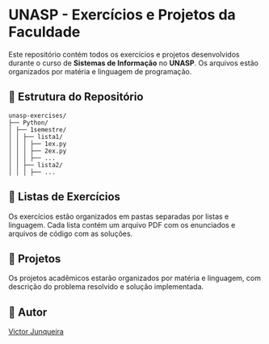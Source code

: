 # UNASP - Exercícios e Projetos da Faculdade

Este repositório contém todos os exercícios e projetos desenvolvidos durante o curso de **Sistemas de Informação** no **UNASP**. Os arquivos estão organizados por matéria e linguagem de programação.

## 📂 Estrutura do Repositório
```
unasp-exercises/ 
├── Python/ 
│ ├── 1semestre/ 
│ │ ├── lista1/ 
│ │ │ ├── 1ex.py 
│ │ │ ├── 2ex.py 
│ │ │ ├── ...
│ │ ├── lista2/
│ │ │ ├── ...
```
## 📝 Listas de Exercícios
Os exercícios estão organizados em pastas separadas por listas e linguagem. Cada lista contém um arquivo PDF com os enunciados e arquivos de código com as soluções.

## 🚀 Projetos
Os projetos acadêmicos estarão organizados por matéria e linguagem, com descrição do problema resolvido e solução implementada.

## 👤 Autor
[Victor Junqueira](https://github.com/VictorJunqueira1)